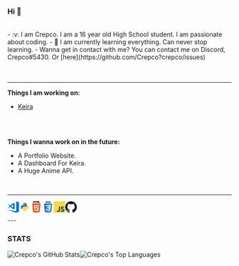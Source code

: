 ### Hi 👋
<br />
- :v: I am Crepco. I am a 16 year old High School student. I am passionate about coding.
- 🌱 I am currently learning everything. Can never stop learning.
- Wanna get in contact with me? You can contact me on Discord, Crepco#5430. Or [here](https://github.com/Crepco?crepco/issues)


<br />
<br />
<br />

---




**Things I am working on:**
<br />
- [Keira](https://github.com/Crepco/Keira)

<br />
<br />


**Things I wanna work on in the future:**
- A Portfolio Website.
- A Dashboard For Keira.
- A Huge Anime API.
<br />




---
<img align="left" alt="Visual Studio Code" width="26px" src="https://raw.githubusercontent.com/github/explore/80688e429a7d4ef2fca1e82350fe8e3517d3494d/topics/visual-studio-code/visual-studio-code.png" />
<img align="left" alt="HTML5" width="26px" src="https://raw.githubusercontent.com/github/explore/80688e429a7d4ef2fca1e82350fe8e3517d3494d/topics/python/python.png" />
<img align="left" alt="HTML5" width="26px" src="https://raw.githubusercontent.com/github/explore/80688e429a7d4ef2fca1e82350fe8e3517d3494d/topics/html/html.png" />
<img align="left" alt="CSS3" width="26px" src="https://raw.githubusercontent.com/github/explore/80688e429a7d4ef2fca1e82350fe8e3517d3494d/topics/css/css.png" />
<img align="left" alt="JavaScript" width="26px" src="https://raw.githubusercontent.com/github/explore/80688e429a7d4ef2fca1e82350fe8e3517d3494d/topics/javascript/javascript.png" />
<img align="left" alt="GitHub" width="26px" src="https://raw.githubusercontent.com/github/explore/78df643247d429f6cc873026c0622819ad797942/topics/github/github.png" />

<br />
<br />
---

### STATS

<img align="left" alt="Crepco's GitHub Stats" src="https://github-readme-stats.vercel.app/api?username=Crepco&show_icons=true&theme=tokyonight" />
<img align="left" alt="Crepco's Top Languages" src="https://github-readme-stats.vercel.app/api/top-langs/?username=Crepco&theme=tokyonight" />
